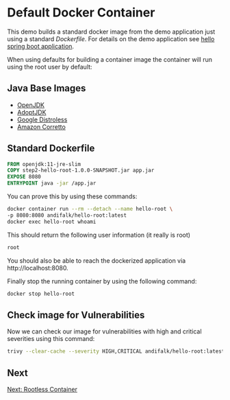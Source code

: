 # Default Docker Container

This demo builds a standard docker image from the demo application just using a standard _Dockerfile_.
For details on the demo application see [hello spring boot application](../step1-hello-spring-boot).

When using defaults for building a container image the container will run using
the root user by default:

## Java Base Images

* [OpenJDK](https://hub.docker.com/_/openjdk)
* [AdoptJDK](https://hub.docker.com/_/adoptopenjdk)
* [Google Distroless](https://github.com/GoogleContainerTools/distroless)
* [Amazon Corretto](https://hub.docker.com/_/amazoncorretto)

## Standard Dockerfile

```dockerfile
FROM openjdk:11-jre-slim
COPY step2-hello-root-1.0.0-SNAPSHOT.jar app.jar
EXPOSE 8080
ENTRYPOINT java -jar /app.jar
```
  
You can prove this by using these commands:

```bash
docker container run --rm --detach --name hello-root \
-p 8080:8080 andifalk/hello-root:latest
docker exec hello-root whoami
```

This should return the following user information (it really is root)

```bash
root
```

You should also be able to reach the dockerized application 
via http://localhost:8080.

Finally stop the running container by using the following command:

```bash
docker stop hello-root
```

## Check image for Vulnerabilities

Now we can check our image for vulnerabilities with high and critical severities 
using this command:

```bash
trivy --clear-cache --severity HIGH,CRITICAL andifalk/hello-root:latest
```

## Next

[Next: Rootless Container](../step3-hello-rootless)
